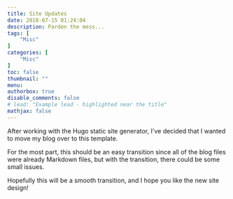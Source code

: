 ```yaml
---
title: Site Updates
date: 2018-07-15 01:24:04
description: Parden the mess...
tags: [
    "Misc"
]
categories: [
    "Misc"
]
toc: false
thumbnail: ""
menu:
authorbox: true
disable_comments: false
# lead: "Example lead - highlighted near the title"
mathjax: false
---
```


After working with the Hugo static site generator, I've decided that I wanted to move my blog over to this template.

For the most part, this should be an easy transition since all of the blog files were already Markdown files, but with
the transition, there could be some small issues.

Hopefully this will be a smooth transition, and I hope you like the new site design!
